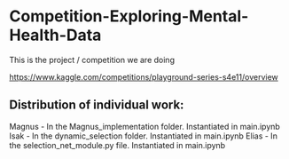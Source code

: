 # Competition-Exploring-Mental-Health-Data

This is the project / competition we are doing

https://www.kaggle.com/competitions/playground-series-s4e11/overview

## Distribution of individual work:
Magnus - In the Magnus_implementation folder. Instantiated in main.ipynb
Isak - In the dynamic_selection folder. Instantiated in main.ipynb
Elias - In the selection_net_module.py file. Instantiated in main.ipynb